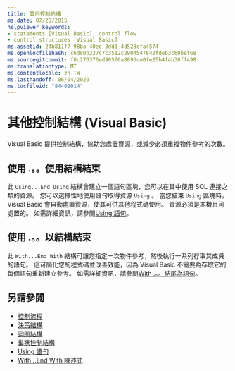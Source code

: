 ```yaml
---
title: 其他控制結構
ms.date: 07/20/2015
helpviewer_keywords:
- statements [Visual Basic], control flow
- control structures [Visual Basic]
ms.assetid: 24b811f7-98ba-40ec-8dd3-4d528cfa4574
ms.openlocfilehash: c6d80b237c7c3512c2904547842fdeb3c69bef68
ms.sourcegitcommit: f8c270376ed905f6a8896ce0fe25b4f4b38ff498
ms.translationtype: MT
ms.contentlocale: zh-TW
ms.lasthandoff: 06/04/2020
ms.locfileid: "84402014"
---
```

# <a name="other-control-structures-visual-basic"></a>其他控制結構 (Visual Basic)
Visual Basic 提供控制結構，協助您處置資源，或減少必須重複物件參考的次數。  
  
## <a name="usingend-using-construction"></a>使用 .。。使用結構結束  
 此 `Using...End Using` 結構會建立一個語句區塊，您可以在其中使用 SQL 連接之類的資源。 您可以選擇性地使用語句取得資源 `Using` 。 當您結束 `Using` 區塊時，Visual Basic 會自動處置資源，使其可供其他程式碼使用。 資源必須是本機且可處置的。 如需詳細資訊，請參閱[Using 語句](../../../language-reference/statements/using-statement.md)。  
  
## <a name="withend-with-construction"></a>使用 .。。以結構結束  
 此 `With...End With` 結構可讓您指定一次物件參考，然後執行一系列存取其成員的語句。 這可簡化您的程式碼並改善效能，因為 Visual Basic 不需要為存取它的每個語句重新建立參考。 如需詳細資訊，請參閱[With .。。結尾為語句](../../../language-reference/statements/with-end-with-statement.md)。  
  
## <a name="see-also"></a>另請參閱

- [控制流程](index.md)
- [決策結構](decision-structures.md)
- [迴圈結構](loop-structures.md)
- [巢狀控制結構](nested-control-structures.md)
- [Using 語句](../../../language-reference/statements/using-statement.md)
- [With...End With 陳述式](../../../language-reference/statements/with-end-with-statement.md)
